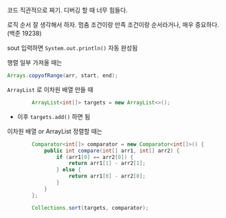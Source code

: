 코드 직관적으로 짜기. 디버깅 할 때 너무 힘들다.

로직 순서 잘 생각해서 하자. 멈춤 조건이랑 만족 조건이랑 순서라거나, 매우 중요하다. (백준 19238)



sout 입력하면 `System.out.println()` 자동 완성됨



행렬 일부 가져올 때는 

```java
Arrays.copyofRange(arr, start, end);
```



`ArrayList` 로 이차원 배열 만들 때

```java
        ArrayList<int[]> targets = new ArrayList<>();
```

- 이후 `targets.add()` 하면 됨



이차원 배열 or ArrayList 정렬할 때는

```java
        Comparator<int[]> comparator = new Comparator<int[]>() {
            public int compare(int[] arr1, int[] arr2) {
                if (arr1[0] == arr2[0]) {
                    return arr1[1] - arr2[1];
                } else {
                    return arr1[0] - arr2[0];
                }
            }
        };

        Collections.sort(targets, comparator);
```



